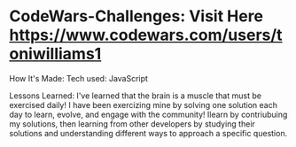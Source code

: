 # CodeWars-Challenges: Visit Here https://www.codewars.com/users/toniwilliams1


How It's Made:
Tech used: JavaScript



Lessons Learned:
I've learned that the brain is a muscle that must be exercised daily! I have been exercizing mine by solving one solution each day to learn, evolve, and engage with the community! Ilearn by contriubuing my solutions, then learning from other developers by studying their solutions and understanding different ways to approach a specific question. 
